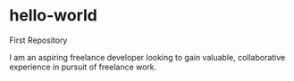 # hello-world
First Repository

I am an aspiring freelance developer looking to gain valuable, collaborative experience in pursuit of freelance work. 

